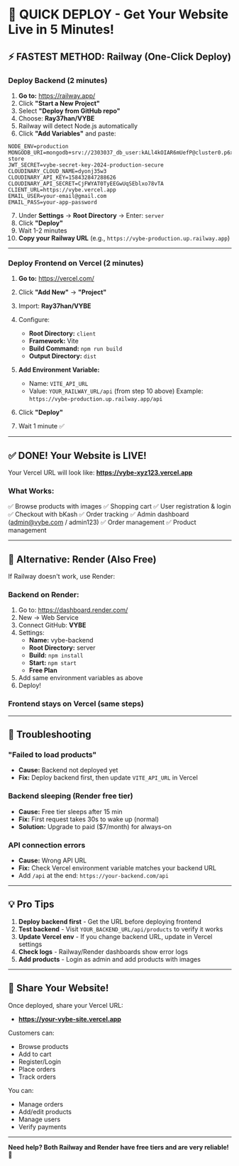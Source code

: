 # 🚀 QUICK DEPLOY - Get Your Website Live in 5 Minutes!

## ⚡ FASTEST METHOD: Railway (One-Click Deploy)

### Deploy Backend (2 minutes)

1. **Go to:** https://railway.app/
2. Click **"Start a New Project"**
3. Select **"Deploy from GitHub repo"**
4. Choose: **Ray37han/VYBE**
5. Railway will detect Node.js automatically
6. Click **"Add Variables"** and paste:

```
NODE_ENV=production
MONGODB_URI=mongodb+srv://2303037_db_user:kALl4kOIAR6mUefP@cluster0.p6xeucy.mongodb.net/vybe-store
JWT_SECRET=vybe-secret-key-2024-production-secure
CLOUDINARY_CLOUD_NAME=dyonj35w3
CLOUDINARY_API_KEY=158432847288626
CLOUDINARY_API_SECRET=CjFWYAT0TyEEGwUqSEblxo78vTA
CLIENT_URL=https://vybe.vercel.app
EMAIL_USER=your-email@gmail.com
EMAIL_PASS=your-app-password
```

7. Under **Settings** → **Root Directory** → Enter: `server`
8. Click **"Deploy"**
9. Wait 1-2 minutes
10. **Copy your Railway URL** (e.g., `https://vybe-production.up.railway.app`)

---

### Deploy Frontend on Vercel (2 minutes)

1. **Go to:** https://vercel.com/
2. Click **"Add New"** → **"Project"**
3. Import: **Ray37han/VYBE**
4. Configure:
   - **Root Directory:** `client`
   - **Framework:** Vite
   - **Build Command:** `npm run build`
   - **Output Directory:** `dist`

5. **Add Environment Variable:**
   - Name: `VITE_API_URL`
   - Value: `YOUR_RAILWAY_URL/api` (from step 10 above)
   Example: `https://vybe-production.up.railway.app/api`

6. Click **"Deploy"**
7. Wait 1 minute ✅

---

## ✅ DONE! Your Website is LIVE!

Your Vercel URL will look like: **https://vybe-xyz123.vercel.app**

### What Works:
✅ Browse products with images
✅ Shopping cart
✅ User registration & login
✅ Checkout with bKash
✅ Order tracking
✅ Admin dashboard (admin@vybe.com / admin123)
✅ Order management
✅ Product management

---

## 🎯 Alternative: Render (Also Free)

If Railway doesn't work, use Render:

### Backend on Render:
1. Go to: https://dashboard.render.com/
2. New → Web Service
3. Connect GitHub: **VYBE**
4. Settings:
   - **Name:** vybe-backend
   - **Root Directory:** server
   - **Build:** `npm install`
   - **Start:** `npm start`
   - **Free Plan**
5. Add same environment variables as above
6. Deploy!

### Frontend stays on Vercel (same steps)

---

## 🔧 Troubleshooting

### "Failed to load products"
- **Cause:** Backend not deployed yet
- **Fix:** Deploy backend first, then update `VITE_API_URL` in Vercel

### Backend sleeping (Render free tier)
- **Cause:** Free tier sleeps after 15 min
- **Fix:** First request takes 30s to wake up (normal)
- **Solution:** Upgrade to paid ($7/month) for always-on

### API connection errors
- **Cause:** Wrong API URL
- **Fix:** Check Vercel environment variable matches your backend URL
- Add `/api` at the end: `https://your-backend.com/api`

---

## 💡 Pro Tips

1. **Deploy backend first** - Get the URL before deploying frontend
2. **Test backend** - Visit `YOUR_BACKEND_URL/api/products` to verify it works
3. **Update Vercel env** - If you change backend URL, update in Vercel settings
4. **Check logs** - Railway/Render dashboards show error logs
5. **Add products** - Login as admin and add products with images

---

## 🎊 Share Your Website!

Once deployed, share your Vercel URL:
- **https://your-vybe-site.vercel.app**

Customers can:
- Browse products
- Add to cart
- Register/Login
- Place orders
- Track orders

You can:
- Manage orders
- Add/edit products
- Manage users
- Verify payments

---

**Need help? Both Railway and Render have free tiers and are very reliable!** 🚀
